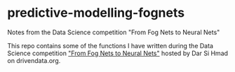 # predictive-modelling-fognets
Notes from the Data Science competition "From Fog Nets to Neural Nets"

This repo contains some of the functions I have written during the Data Science competition ["From Fog Nets to Neural Nets"](https://www.drivendata.org/competitions/9/) hosted by Dar Si Hmad on drivendata.org.
